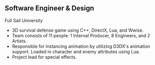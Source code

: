 ## Software Engineer & Design

Full Sail University

* 3D survival defense game using C++, DirectX, Lua, and Wwise.
* Team consists of 11 people: 1 Internal Producer, 8 Engineers, and 2 Artists.
* Responsible for instancing animation by utilizing D3DX's animation support. Loaded in character and enemy attributes using Lua.
* Project lead for special effects.
